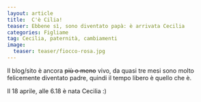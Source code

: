 ```yaml
---
layout: article
title:  C'è Cilia!
teaser: Ebbene sì, sono diventato papà: è arrivata Cecilia
categories: Figliame
tag: Cecilia, paternità, cambiamenti
image:
  teaser: teaser/fiocco-rosa.jpg
---
```

Il blog/sito è ancora <s>più o meno</s> vivo, da quasi tre mesi sono molto felicemente diventato padre, quindi il tempo libero è quello che è.

Il 18 aprile, alle 6.18 è nata Cecilia :)